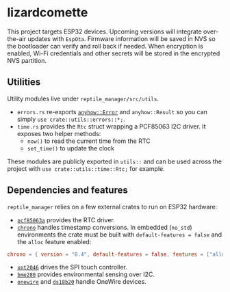 # lizardcomette

This project targets ESP32 devices. Upcoming versions will integrate over-the-air
updates with `EspOta`. Firmware information will be saved in NVS so the
bootloader can verify and roll back if needed. When encryption is enabled,
Wi-Fi credentials and other secrets will be stored in the encrypted NVS
partition.

## Utilities

Utility modules live under `reptile_manager/src/utils`.

- `errors.rs` re-exports [`anyhow::Error`](https://docs.rs/anyhow) and
  `anyhow::Result` so you can simply `use crate::utils::errors::*;`.
- `time.rs` provides the `Rtc` struct wrapping a PCF85063 I2C driver. It exposes
  two helper methods:
  - `now()` to read the current time from the RTC
  - `set_time()` to update the clock

These modules are publicly exported in `utils::` and can be used across the
project with `use crate::utils::time::Rtc;` for example.

## Dependencies and features

`reptile_manager` relies on a few external crates to run on ESP32 hardware:

- [`pcf85063a`](https://crates.io/crates/pcf85063a) provides the RTC driver.
- [`chrono`](https://crates.io/crates/chrono) handles timestamp conversions. In
  embedded (`no_std`) environments the crate must be built with
  `default-features = false` and the `alloc` feature enabled:

```toml
chrono = { version = "0.4", default-features = false, features = ["alloc"] }
```

- [`xpt2046`](https://crates.io/crates/xpt2046) drives the SPI touch controller.
- [`bme280`](https://crates.io/crates/bme280) provides environmental sensing over I2C.
- [`onewire`](https://crates.io/crates/onewire) and [`ds18b20`](https://crates.io/crates/ds18b20) handle OneWire devices.
